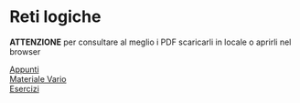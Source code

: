 
# Reti logiche

**ATTENZIONE** per consultare al meglio i PDF scaricarli in locale o aprirli nel browser

[Appunti](https://studentiunical-my.sharepoint.com/:f:/g/personal/vcoggr02l20c352m_studenti_unical_it/Ei_U4Reg21RPjZyrifmm-ZcB4uhCh970sFkDlkyyN-EaSQ?e=2B2giC)<br>
[Materiale Vario](https://studentiunical-my.sharepoint.com/:f:/g/personal/vcoggr02l20c352m_studenti_unical_it/Epx-zqz0xr9Puw12ZvrDnNMBl61HTjzOJFkj94nsR8f9BQ?e=TWRMVN)<br>
[Esercizi](https://studentiunical-my.sharepoint.com/:f:/g/personal/vcoggr02l20c352m_studenti_unical_it/EmPZ_pa42k9IrdIQ09KeYJwB9XPR03V-aVjH8LOFHE0fLQ?e=oZtGPq)<br>
